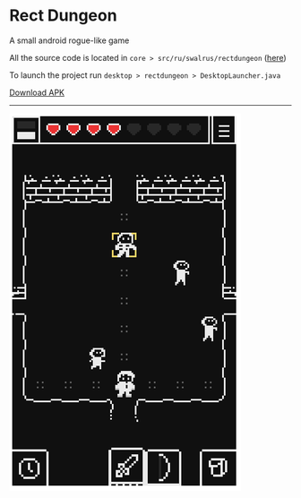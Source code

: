 # Rect Dungeon

A small android rogue-like game

All the source code is located in `core > src/ru/swalrus/rectdungeon` ([here](https://github.com/S-Walrus/Rect-Dungeon/tree/master/core/src/ru/swalrus/rectdungeon))

To launch the project run `desktop > rectdungeon > DesktopLauncher.java`

[Download APK](https://github.com/S-Walrus/Rect-Dungeon/blob/master/Rect%20Dungeon.apk?raw=true)

---

![Screenshot](https://github.com/S-Walrus/Rect-Dungeon/blob/master/RD.png)
